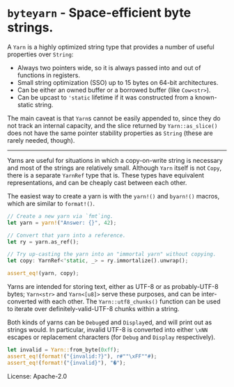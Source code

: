 # `byteyarn` - Space-efficient byte strings.

A `Yarn` is a highly optimized string type that provides a number of
useful properties over `String`:

* Always two pointers wide, so it is always passed into and out of functions
  in registers.
* Small string optimization (SSO) up to 15 bytes on 64-bit architectures.
* Can be either an owned buffer or a borrowed buffer (like `Cow<str>`).
* Can be upcast to `'static` lifetime if it was constructed from a
  known-static string.

The main caveat is that `Yarn`s cannot be easily appended to, since they
do not track an internal capacity, and the slice returned by
`Yarn::as_slice()` does not have the same pointer stability properties as
`String` (these are rarely needed, though).

---

Yarns are useful for situations in which a copy-on-write string is necessary
and most of the strings are relatively small. Although `Yarn` itself is
not `Copy`, there is a separate `YarnRef` type that is. These types
have equivalent representations, and can be cheaply cast between each other.

The easiest way to create a yarn is with the `yarn!()` and `byarn!()`
macros, which are similar to `format!()`.

```rust
// Create a new yarn via `fmt`ing.
let yarn = yarn!("Answer: {}", 42);

// Convert that yarn into a reference.
let ry = yarn.as_ref();

// Try up-casting the yarn into an "immortal yarn" without copying.
let copy: YarnRef<'static, _> = ry.immortalize().unwrap();

assert_eq!(yarn, copy);
```

Yarns are intended for storing text, either as UTF-8 or as
probably-UTF-8 bytes; `Yarn<str>` and `Yarn<[u8]>` serve these purposes,
and can be inter-converted with each other. The `Yarn::utf8_chunks()`
function can be used to iterate over definitely-valid-UTF-8 chunks within
a string.

Both kinds of yarns can be `Debug`ed and `Display`ed, and will print out as
strings would. In particular, invalid UTF-8 is converted into either `\xNN`
escapes or replacement characters (for `Debug` and `Display` respectively).

```rust
let invalid = Yarn::from_byte(0xff);
assert_eq!(format!("{invalid:?}"), r#""\xFF""#);
assert_eq!(format!("{invalid}"), "�");
```

License: Apache-2.0
